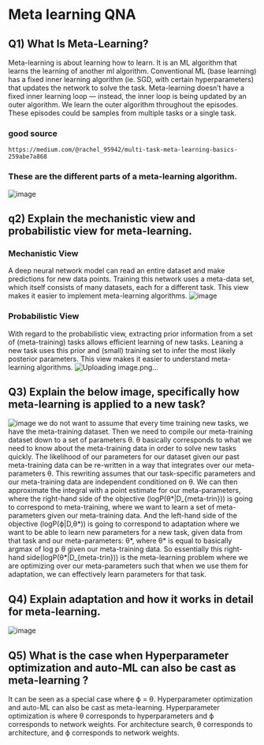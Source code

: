 # Meta learning QNA

## Q1) What Is Meta-Learning?
Meta-learning is about learning how to learn. It is an ML algorithm that learns the learning of another ml algorithm.
Conventional ML (base learning) has a fixed inner learning algorithm (ie. SGD, with certain hyperparameters) that updates the network to solve the task. 
Meta-learning doesn’t have a fixed inner learning loop — instead, the inner loop is being updated by an outer algorithm.
We learn the outer algorithm throughout the episodes. These episodes could be samples from multiple tasks or a single task.

### good source
```
https://medium.com/@rachel_95942/multi-task-meta-learning-basics-259abe7a868
```
### These are the different parts of a meta-learning algorithm.
![image](https://github.com/vandit98/deep-learning-algorithm/assets/91458535/bfe93b05-eada-46cb-9f7b-a1c3de833687)

## q2) Explain the mechanistic view and probabilistic view for meta-learning.

### Mechanistic View 
A deep neural network model can read an entire dataset and make predictions for new data points. Training this network uses a meta-data set, which itself consists of many datasets, each for a different task. This view makes it easier to implement meta-learning algorithms.
![image](https://github.com/vandit98/deep-learning-algorithm/assets/91458535/b1c6787e-b007-4820-aa3d-e5af6d7466a6)

### Probabilistic View
With regard to the probabilistic view, extracting prior information from a set of (meta-training) tasks allows efficient learning of new tasks. Leaning a new task uses this prior and (small) training set to infer the most likely posterior parameters. This view makes it easier to understand meta-learning algorithms.
![Uploading image.png…]()

## Q3) Explain the below image, specifically how meta-learning is applied to a new task?
![image](https://github.com/vandit98/deep-learning-algorithm/assets/91458535/d2c04c80-2ca6-4c6f-b72f-a35baec38472)
we do not want to assume that every time training new tasks, we have the meta-training dataset. Then we need to compile our meta-training dataset down to a set of parameters θ. θ basically corresponds to what we need to know about the meta-training data in order to solve new tasks quickly. The likelihood of our parameters for our dataset given our past meta-training data can be re-written in a way that integrates over our meta-parameters θ. This rewriting assumes that our task-specific parameters and our meta-training data are independent conditioned on θ. We can then approximate the integral with a point estimate for our meta-parameters, where the right-hand side of the objective (logP(θ*|D_{meta-trin})) is going to correspond to meta-training, where we want to learn a set of meta-parameters given our meta-training data. And the left-hand side of the objective (logP(ϕ|D,θ*)) is going to correspond to adaptation where we want to be able to learn new parameters for a new task, given data from that task and our meta-parameters: θ*, where θ* is equal to basically argmax of log p θ given our meta-training data. So essentially this right-hand side(logP(θ*|D_{meta-trin})) is the meta-learning problem where we are optimizing over our meta-parameters such that when we use them for adaptation, we can effectively learn parameters for that task.

## Q4) Explain adaptation and how it works in detail for meta-learning.
![image](https://github.com/vandit98/deep-learning-algorithm/assets/91458535/daaa8247-2546-444d-af4e-cec9c467399e)

## Q5) What is the case when Hyperparameter optimization and auto-ML can also be cast as meta-learning ?
It can be seen as a special case where ϕ = θ. Hyperparameter optimization and auto-ML can also be cast as meta-learning. Hyperparameter optimization is where θ corresponds to hyperparameters and ϕ corresponds to network weights. For architecture search, θ corresponds to architecture, and ϕ corresponds to network weights.



